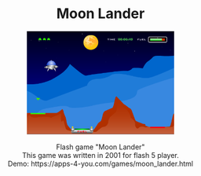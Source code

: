 <h1 align="center">Moon Lander</h1>
<p align="center">
  <img width="300" src="/screen.png" alt="moon_lander">
</p>
  
<p align="center">  
Flash game "Moon Lander"</br>
This game was written in 2001 for flash 5 player.</br>
Demo: https://apps-4-you.com/games/moon_lander.html
</p>
